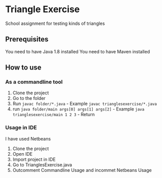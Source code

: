 # Triangle Exercise

School assignment for testing kinds of triangles

## Prerequisites

You need to have Java 1.8 installed
You need to have Maven installed
## How to use

### As a commandline tool

1. Clone the project
2. Go to the folder
3. Run `javac folder/*.java` - Example `javac trianglesexercise/*.java`
4. run `java folder/main args[0] args[1] args[2]` - Example `java trianglesexercise/main 1 2 3` - Return

### Usage in IDE
I have used Netbeans
1. Clone the project
2. Open IDE
3. Import project in IDE
4. Go to TrianglesExercise.java
5. Outcomment Commandline Usage and incommet Netbeans Usage
